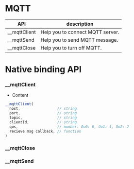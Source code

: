 # MQTT


| API | description |
| --- | --- |
| __mqttClient | Help you to connect MQTT server. |
| __mqttSend | Help you to send MQTT message. |
| __mqttClose | Help you to turn off MQTT. |


# Native binding API


### __mqttClient
* Content

``` js
__mqttClient(
  host,                 // string
  port,                 // string
  topic,                // string
  clientId,             // string
  qos,                  // number: Qo0: 0, Qo1: 1, Qo2: 2
  recieve msg callback, // function
)

```

### __mqttClose
### __mqttSend
